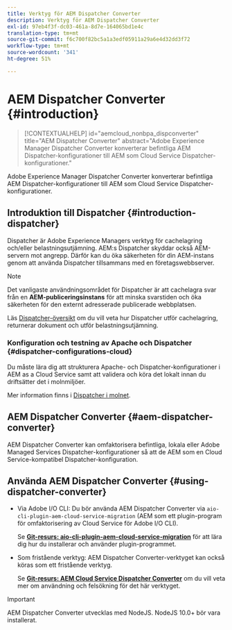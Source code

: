 ```yaml
---
title: Verktyg för AEM Dispatcher Converter
description: Verktyg för AEM Dispatcher Converter
exl-id: 97eb4f3f-dc03-461a-8d7e-164065bd1e4c
translation-type: tm+mt
source-git-commit: f6c700f82bc5a1a3edf05911a29a6e4d32dd3f72
workflow-type: tm+mt
source-wordcount: '341'
ht-degree: 51%

---
```


# AEM Dispatcher Converter {#introduction}

>[!CONTEXTUALHELP]
>id="aemcloud_nonbpa_dispconverter"
>title="AEM Dispatcher Converter"
>abstract="Adobe Experience Manager Dispatcher Converter konverterar befintliga AEM Dispatcher-konfigurationer till AEM som Cloud Service Dispatcher-konfigurationer."

Adobe Experience Manager Dispatcher Converter konverterar befintliga AEM Dispatcher-konfigurationer till AEM som Cloud Service Dispatcher-konfigurationer.

## Introduktion till Dispatcher {#introduction-dispatcher}

Dispatcher är Adobe Experience Managers verktyg för cachelagring och/eller belastningsutjämning. AEM:s Dispatcher skyddar också AEM-servern mot angrepp. Därför kan du öka säkerheten för din AEM-instans genom att använda Dispatcher tillsammans med en företagswebbserver.

>[!NOTE]
>Det vanligaste användningsområdet för Dispatcher är att cachelagra svar från en **AEM-publiceringsinstans** för att minska svarstiden och öka säkerheten för den externt adresserade publicerade webbplatsen.

Läs [Dispatcher-översikt](https://docs.adobe.com/content/help/en/experience-manager-dispatcher/using/dispatcher.html) om du vill veta hur Dispatcher utför cachelagring, returnerar dokument och utför belastningsutjämning.

### Konfiguration och testning av Apache och Dispatcher {#dispatcher-configurations-cloud}

Du måste lära dig att strukturera Apache- och Dispatcher-konfigurationer i AEM as a Cloud Service samt att validera och köra det lokalt innan du driftsätter det i molnmiljöer.

Mer information finns i [Dispatcher i molnet](https://docs.adobe.com/content/help/en/experience-manager-cloud-service/implementing/content-delivery/disp-overview.html).

## AEM Dispatcher Converter {#aem-dispatcher-converter}

AEM Dispatcher Converter kan omfaktorisera befintliga, lokala eller Adobe Managed Services Dispatcher-konfigurationer så att de AEM som en Cloud Service-kompatibel Dispatcher-konfiguration.

## Använda AEM Dispatcher Converter {#using-dispatcher-converter} 

* Via Adobe I/O CLI: Du bör använda AEM Dispatcher Converter via `aio-cli-plugin-aem-cloud-service-migration` (AEM som ett plugin-program för omfaktorisering av Cloud Service för Adobe I/O CLI).

   Se **[Git-resurs: aio-cli-plugin-aem-cloud-service-migration](https://github.com/adobe/aio-cli-plugin-aem-cloud-service-migration#introduction)** för att lära dig hur du installerar och använder plugin-programmet.

* Som fristående verktyg: AEM Dispatcher Converter-verktyget kan också köras som ett fristående verktyg.

   Se **[Git-resurs: AEM Cloud Service Dispatcher Converter](https://github.com/adobe/aem-cloud-service-source-migration/tree/master/packages/dispatcher-converter)** om du vill veta mer om användning och felsökning för det här verktyget.

>[!IMPORTANT]
>AEM Dispatcher Converter utvecklas med NodeJS. NodeJS 10.0+ bör vara installerat.
